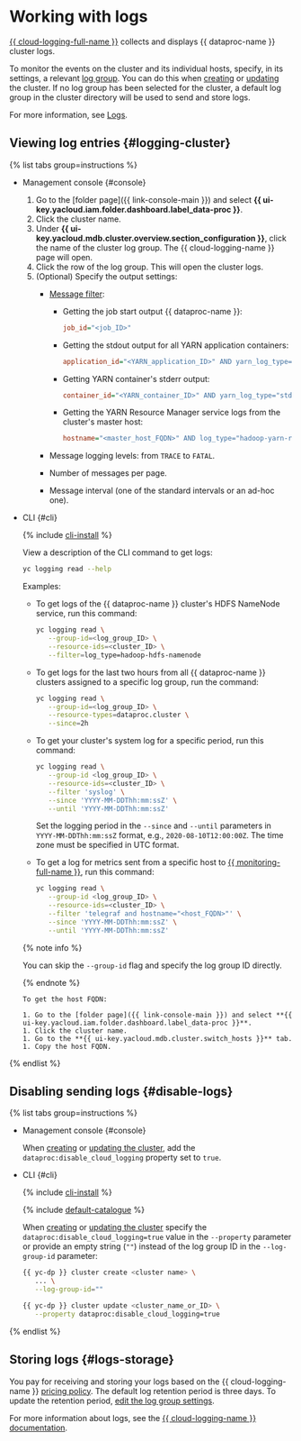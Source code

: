 # Working with logs

[{{ cloud-logging-full-name }}](../../logging) collects and displays {{ dataproc-name }} cluster logs.

To monitor the events on the cluster and its individual hosts, specify, in its settings, a relevant [log group](../../logging/concepts/log-group.md). You can do this when [creating](cluster-create.md) or [updating](cluster-update.md) the cluster. If no log group has been selected for the cluster, a default log group in the cluster directory will be used to send and store logs.

For more information, see [Logs](../concepts/logs.md).

## Viewing log entries {#logging-cluster}

{% list tabs group=instructions %}

- Management console {#console}

   1. Go to the [folder page]({{ link-console-main }}) and select **{{ ui-key.yacloud.iam.folder.dashboard.label_data-proc }}**.
   1. Click the cluster name.
   1. Under **{{ ui-key.yacloud.mdb.cluster.overview.section_configuration }}**, click the name of the cluster log group. The {{ cloud-logging-name }} page will open.
   1. Click the row of the log group. This will open the cluster logs.
   1. (Optional) Specify the output settings:
      * [Message filter](../concepts/logs.md):
         * Getting the job start output {{ dataproc-name }}:

            ```ini
            job_id="<job_ID>"
            ```

         * Getting the stdout output for all YARN application containers:

            ```ini
            application_id="<YARN_application_ID>" AND yarn_log_type="stdout"
            ```

         * Getting YARN container's stderr output:

            ```ini
            container_id="<YARN_container_ID>" AND yarn_log_type="stderr"
            ```

         * Getting the YARN Resource Manager service logs from the cluster's master host:

            ```ini
            hostname="<master_host_FQDN>" AND log_type="hadoop-yarn-resourcemanager"
            ```

      * Message logging levels: from `TRACE` to `FATAL`.
      * Number of messages per page.
      * Message interval (one of the standard intervals or an ad-hoc one).

- CLI {#cli}

   {% include [cli-install](../../_includes/cli-install.md) %}

   View a description of the CLI command to get logs:

   ```bash
   yc logging read --help
   ```

   Examples:

   * To get logs of the {{ dataproc-name }} cluster's HDFS NameNode service, run this command:

      ```bash
      yc logging read \
         --group-id=<log_group_ID> \
         --resource-ids=<cluster_ID> \
         --filter=log_type=hadoop-hdfs-namenode
      ```

   * To get logs for the last two hours from all {{ dataproc-name }} clusters assigned to a specific log group, run the command:

      ```bash
      yc logging read \
         --group-id=<log_group_ID> \
         --resource-types=dataproc.cluster \
         --since=2h
      ```

   * To get your cluster's system log for a specific period, run this command:

      ```bash
      yc logging read \
         --group-id <log_group_ID> \
         --resource-ids=<cluster_ID> \
         --filter 'syslog' \
         --since 'YYYY-MM-DDThh:mm:ssZ' \
         --until 'YYYY-MM-DDThh:mm:ssZ'
      ```

      Set the logging period in the `--since` and `--until` parameters in `YYYY-MM-DDThh:mm:ssZ` format, e.g., `2020-08-10T12:00:00Z`. The time zone must be specified in UTC format.

   * To get a log for metrics sent from a specific host to [{{ monitoring-full-name }}](../../monitoring/index.yaml), run this command:

      ```bash
      yc logging read \
         --group-id <log_group_ID> \
         --resource-ids=<cluster_ID> \
         --filter 'telegraf and hostname="<host_FQDN>"' \
         --since 'YYYY-MM-DDThh:mm:ssZ' \
         --until 'YYYY-MM-DDThh:mm:ssZ'
      ```

   {% note info %}

   You can skip the `--group-id` flag and specify the log group ID directly.

   {% endnote %}

      To get the host FQDN:

      1. Go to the [folder page]({{ link-console-main }}) and select **{{ ui-key.yacloud.iam.folder.dashboard.label_data-proc }}**.
      1. Click the cluster name.
      1. Go to the **{{ ui-key.yacloud.mdb.cluster.switch_hosts }}** tab.
      1. Copy the host FQDN.

{% endlist %}

## Disabling sending logs {#disable-logs}

{% list tabs group=instructions %}

- Management console {#console}

   When [creating](cluster-create.md) or [updating the cluster](cluster-update.md), add the `dataproc:disable_cloud_logging` property set to `true`.

- CLI {#cli}

   {% include [cli-install](../../_includes/cli-install.md) %}

   {% include [default-catalogue](../../_includes/default-catalogue.md) %}

   When [creating](cluster-create.md) or [updating the cluster](cluster-update.md) specify the `dataproc:disable_cloud_logging=true` value in the `--property` parameter or provide an empty string (`""`) instead of the log group ID in the `--log-group-id` parameter:

   ```bash
   {{ yc-dp }} cluster create <cluster name> \
      ... \
      --log-group-id=""
   ```

   ```bash
   {{ yc-dp }} cluster update <cluster_name_or_ID> \
      --property dataproc:disable_cloud_logging=true
   ```

{% endlist %}

## Storing logs {#logs-storage}

You pay for receiving and storing your logs based on the {{ cloud-logging-name }} [pricing policy](../../logging/pricing.md). The default log retention period is three days. To update the retention period, [edit the log group settings](../../logging/operations/retention-period.md).

For more information about logs, see the [{{ cloud-logging-name }} documentation](../../logging/operations/index.md).
